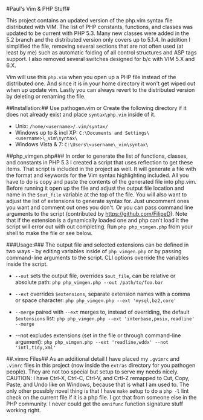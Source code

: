#Paul's Vim & PHP Stuff#

This project contains an updated version of the php.vim syntax file distributed with VIM.
The list of PHP constants, functions, and classes was updated to be current with PHP 5.3.
Many new classes were added in the 5.2 branch and the distributed version only covers up
to 5.1.4. In addition I simplified the file, removing several sections that are not often
used (at least by me) such as automatic folding of all control structures and ASP tags
support. I also removed several switches designed for b/c with VIM 5.X and 6.X.

Vim will use this `php.vim` when you open up a PHP file instead of the distributed one. And
since it is in your home directory it won't get wiped out when up update vim. Lastly you
can always revert to the distributed version by deleting or renaming the file.

##Installation:##
Use pathogen.vim or
Create the following directory if it does not already exist and place `syntax\php.vim` inside of it.
* Unix: `/home/<username>/.vim/syntax/`  
* Windows up to & incl XP: `C:\Documents and Settings\<username>\_vim\syntax\`  
* Windows Vista & 7: `C:\Users\<username\_vim\syntax\`

##php_vimgen.php###
In order to generate the list of functions, classes, and constants in PHP 5.3 I created a
script that uses reflection to get these items. That script is included in the project as
well. It will generate a file with the format and keywords for the Vim syntax highlighting
included. All you have to do is copy and paste the contents of the generated file into
php.vim. Before running it open up the file and adjust the output file location and name in
the `$out_file` variable at the top of the file. You will also want to adjust the list
of extensions to generate syntax for. Just uncomment ones you want and comment out ones
you don't. Or you can pass command line arguments to the script (contributed by 
https://github.com/FilipeD). Note that if the extension is a dynamically loaded one
and php can't load it the script will error out with out completing.
Run `php php_vimgen.php` from your shell to make the file or see below.

###Usage:###
The output file and selected extensions can be defined in two ways - by editing variables
inside of `php_vimgen.php` or by passing command-line arguments to the script. CLI options
override the variables inside the script.

* `--out` sets the output file, overrides `$out_file`, can be relative or absolute path:
```php php_vimgen.php --out /path/to/foo.bar```

* `--ext` overrides `$extensions`, separate extension names with a comma or space character:
```php php_vimgen.php --ext 'mysql,bz2,core'```

* `--merge` paired with `--ext` merges to, instead of overriding, the default `$extensions` list:
```php php_vimgen.php --ext 'interbase,posix,readline' --merge```

* --not excludes extensions (set in the file or through command-line argument):
```php php_vimgen.php --ext 'readline,wddx' --not 'intl,tidy,xml'```

##.vimrc Files##
As an additional detail I have placed my `.gvimrc` and `.vimrc` files in this project
(now inside the `extras` directory for you pathogen people). They are not too special
but setup to serve my needs nicely. CAUTION: I have Ctrl-X, Ctrl-C, Ctrl-V, and Crtl-Z
remapped to Cut, Copy, Paste, and Undo like on Windows, because that is what I am used
to. The only other possibly novel thing is that I have `make` setup to do a `php -l`
lint check on the current file if it is a php file. I got that from someone else in the
PHP community. I never could get the `omnifunc` function signature stuff working right.
